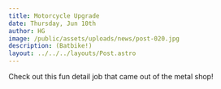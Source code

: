 ```yaml
---
title: Motorcycle Upgrade
date: Thursday, Jun 10th
author: HG
image: /public/assets/uploads/news/post-020.jpg
description: (Batbike!)
layout: ../../../layouts/Post.astro
---
```


Check out this fun detail job that came out of the metal shop!
